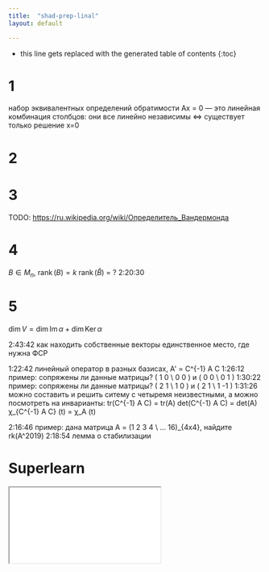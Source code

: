 ```yaml
---
title:  "shad-prep-linal"
layout: default

---
```


* this line gets replaced with the generated table of contents
{:toc}

# 1

набор эквивалентных определений обратимости
Ax = 0 — это линейная комбинация столбцов: они все линейно независимы <=> существует только решение x=0


# 2

# 3

TODO: <https://ru.wikipedia.org/wiki/Определитель_Вандермонда>

# 4

$B \in M_n$, $\operatorname{rank}(B) = k$
$\operatorname{rank}(\hat{B}) \ = \ ?$
2:20:30

# 5

$\operatorname{dim} V = \operatorname{dim}\operatorname{Im} \alpha + \operatorname{dim}\operatorname{Ker} \alpha$


2:43:42 как находить собственные векторы
        единственное место, где нужна ФСР


1:22:42 линейный оператор в разных базисах, A' = C^{-1} A C
1:26:12 пример: сопряжены ли данные матрицы? ( 1 0 \\ 0 0 ) и ( 0 0 \\ 0 1 )
1:30:22 пример: сопряжены ли данные матрицы? ( 2 1 \\ 1 0 ) и ( 2 1 \\ 1 -1 )
1:31:26 можно составить и решить ситему с четыремя неизвестными, а можно посмотреть на инварианты:
        tr(C^{-1} A C) = tr(A)
        det(C^{-1} A C) = det(A)
        χ_{C^{-1} A C} (t) = χ_A (t) 


2:16:46 пример: дана матрица A = (1 2 3 4 \\ ... 16)_{4x4}, найдите rk(A^2019)
2:18:54 лемма о стабилизации

# Superlearn

<iframe class="autoresize nodisplay superlearn-iframe" src="{{ site.superlearn_url }}/ht/asdf2?deckname=shad-prep-linal">
    <p>Your browser does not support iframes.</p>
</iframe>
